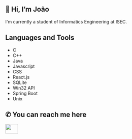 ## 👋 Hi, I’m João 

I'm currently a student of Informatics Engineering at ISEC.

## Languages and Tools
- C
- C++
- Java
- Javascript
- CSS
- React.js
- SQLite
- Win32 API
- Spring Boot
- Unix

## ✆ You can reach me here

<a href="https://www.linkedin.com/in/jo%C3%A3o-tom%C3%A1s-729708255/"><img src="https://user-images.githubusercontent.com/75807822/226964906-fd3733b4-09b6-44f4-b2c0-d8ef6f777e4e.png" width="40" height="30"></a>

<!---
therealneptus/therealneptus is a ✨ special ✨ repository because its `README.md` (this file) appears on your GitHub profile.
You can click the Preview link to take a look at your changes.
--->

